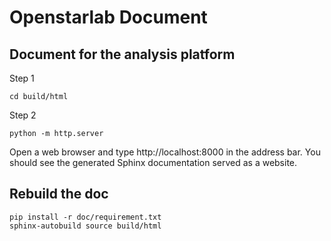 # Openstarlab Document


## Document for the analysis platform

Step 1
```
cd build/html
```
Step 2
```
python -m http.server
```
Open a web browser and type http://localhost:8000 in the address bar. You should see the generated Sphinx documentation served as a website.

## Rebuild the doc
```
pip install -r doc/requirement.txt
sphinx-autobuild source build/html
```